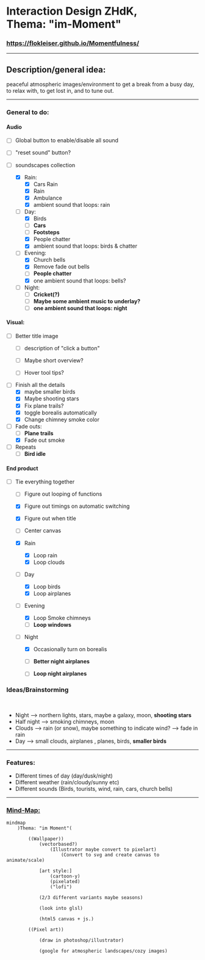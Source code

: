 # Interaction Design ZHdK, <br/> Thema: "im-Moment"


### https://flokleiser.github.io/Momentfulness/

___

## Description/general idea:

peaceful atmospheric images/environment to get a break from a busy day, to relax with, to get lost in, and to tune out. 

___

### General to do:

#### Audio

- [ ] Global button to enable/disable all sound
- [ ] "reset sound" button?

- [ ] soundscapes collection
    - [x] Rain:
        - [x] Cars Rain
        - [x] Rain
        - [x] Ambulance
        - [x] ambient sound that loops: rain

    - [ ] Day:
        - [x] Birds
        - [ ] **Cars**
        - [ ] **Footsteps**
        - [x] People chatter
        - [x] ambient sound that loops: birds & chatter

    - [ ] Evening:
        - [x] Church bells
        - [x] Remove fade out bells
        - [ ] **People chatter**
        - [x] one ambient sound that loops: bells? 

    - [ ] Night:
        - [ ] **Cricket(?)**
        - [ ] **Maybe some ambient music to underlay?**
        - [ ] **one ambient sound that loops: night**

#### Visual:

- [ ] Better title image
    - [ ] description of "click a button"
    - [ ] Maybe short overview?

    - [ ] Hover tool tips?
    
- [ ] Finish all the details
    - [x] maybe smaller birds
    - [x] Maybe shooting stars
    - [x] Fix plane trails?
    - [x] toggle borealis automatically
    - [x] Change chimney smoke color

- [ ] Fade outs:
    - [ ] **Plane trails**
    - [x] Fade out smoke 

- [ ] Repeats
    - [ ] **Bird idle**

#### End product
- [ ] Tie everything together
    - [ ] Figure out looping of functions
    - [x] Figure out timings on automatic switching
    - [x] Figure out when title
    - [ ] Center canvas

    - [x] Rain 
      - [x] Loop rain 
      - [x] Loop clouds

    - [ ] Day
      - [x] Loop birds
      - [x] Loop airplanes

    - [ ] Evening
      - [x] Loop Smoke chimneys
      - [ ] **Loop windows** 

    - [ ] Night
      - [x] Occasionally turn on borealis
      - [ ] **Better night airplanes**
      - [ ] **Loop night airplanes**


### Ideas/Brainstorming

<br/>

- Night --> northern lights, stars, maybe a galaxy, moon, **shooting stars**
- Half night --> smoking chimneys, moon
- Clouds --> rain (or snow), maybe something to indicate wind? --> fade in rain
- Day --> small clouds, airplanes , planes, birds, **smaller birds**

___

### Features:

- Different times of day (day/dusk/night)
- Different weather (rain/cloudy/sunny etc)
- Different sounds (Birds, tourists, wind, rain, cars, church bells)

___

### <ins>Mind-Map:</ins>

```mermaid
mindmap
    )Thema: "im Moment"(

        ((Wallpaper))
            (vectorbased?)
                (Illustrator maybe convert to pixelart)
                    (Convert to svg and create canvas to animate/scale)

            [art style:] 
                (cartoon-y)
                (pixelated)
                ("lofi")

            (2/3 different variants maybe seasons)

            (look into glsl)

            (html5 canvas + js.)

        ((Pixel art))

            (draw in photoshop/illustrator)

            (google for atmospheric landscapes/cozy images)


```
